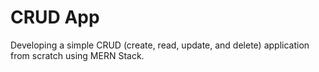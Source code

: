 # CRUD App
Developing a simple CRUD (create, read, update, and delete) application from scratch using MERN Stack.
